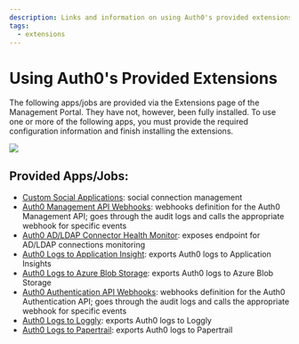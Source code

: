 ```yaml
---
description: Links and information on using Auth0's provided extensions.
tags:
  - extensions
---
```


# Using Auth0's Provided Extensions

The following apps/jobs are provided via the Extensions page of the Management Portal. They have not, however, been fully installed. To use one or more of the following apps, you must provide the required configuration information and finish installing the extensions.

![](/media/articles/extensions/auth0-provided-extensions.png)

## Provided Apps/Jobs:
- [Custom Social Applications](/extensions/custom-social-extensions): social connection management
- [Auth0 Management API Webhooks](/extensions/management-api-webhooks): webhooks definition for the Auth0 Management API; goes through the audit logs and calls the appropriate webhook for specific events
- [Auth0 AD/LDAP Connector Health Monitor](/extensions/adldap-connector): exposes endpoint for AD/LDAP connections monitoring
- [Auth0 Logs to Application Insight](/extensions/application-insight): exports Auth0 logs to Application Insights
- [Auth0 Logs to Azure Blob Storage](/extensions/azure-blob-storage): exports Auth0 logs to Azure Blob Storage
- [Auth0 Authentication API Webhooks](/extensions/authentication-api-webhooks): webhooks definition for the Auth0 Authentication API; goes through the audit logs and calls the appropriate webhook for specific events
- [Auth0 Logs to Loggly](/extensions/loggly): exports Auth0 logs to Loggly
- [Auth0 Logs to Papertrail](/extensions/papertrail): exports Auth0 logs to Papertrail
